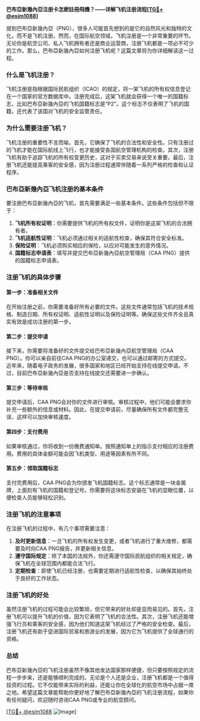 **巴布亞新幾內亞注册卡怎麽註冊飛機？——详解飞机注册流程[[TG💪+ @esim1088](https://t.me/s/esim1088)]**

提到巴布亞新幾內亞（PNG），很多人可能首先想到的是它的自然风光和独特的文化，而不是飞机注册。然而，在国际航空领域，飞机注册是一个非常重要的环节。无论你是航空公司、私人飞机拥有者还是商业运营商，注册飞机都是一项必不可少的工作。那么，巴布亞新幾內亞如何注册飞机呢？这篇文章将为你详细解读这一过程。

### 什么是飞机注册？

飞机注册是指根据国际民航组织（ICAO）的规定，将一架飞机的所有权信息登记在一个国家的官方数据库中。注册完成后，这架飞机就会获得一个唯一的国籍标志，比如巴布亞新幾內亞的飞机国籍标志是“P2”。这个标志不仅表明了飞机的国籍，还代表了该国对飞机的安全监管责任。

### 为什么需要注册飞机？

飞机注册的重要性不言而喻。首先，它确保了飞机的合法性和安全性。只有注册过的飞机才能在国际航线上飞行，也才能接受各国航空管理机构的检查。其次，注册飞机有助于追踪飞机的所有权变更历史，这对于买卖交易来说至关重要。最后，注册飞机还能提高乘客的安全感，因为注册过程通常伴随着一系列严格的检查和认证程序。

### 巴布亞新幾內亞飞机注册的基本条件

要注册巴布亞新幾內亞的飞机，首先需要满足一些基本条件。这些条件包括但不限于：

1. **飞机所有权证明**：你需要提供飞机的所有权文件，证明你是这架飞机的合法拥有者。
2. **飞机适航性证明**：飞机必须通过相关的适航性检查，确保其符合安全标准。
3. **保险证明**：飞机必须购买相应的保险，以应对可能发生的意外情况。
4. **国籍标志申请表**：填写并提交巴布亞新幾內亞航空管理局（CAA PNG）提供的国籍标志申请表。

### 注册飞机的具体步骤

#### 第一步：准备相关文件

在开始注册之前，你需要准备好所有必要的文件。这些文件通常包括飞机的技术规格、制造日期、所有权证明、适航性证明以及保险证明等。确保这些文件齐全且真实有效是成功注册的第一步。

#### 第二步：提交申请

接下来，你需要将准备好的文件提交给巴布亞新幾內亞航空管理局（CAA PNG）。你可以亲自前往CAA PNG的办公室递交，也可以通过邮寄的方式提交。近年来，随着电子政务的发展，很多国家和地区已经开始支持在线提交申请。不过，目前巴布亞新幾內亞是否支持在线提交还需要进一步确认。

#### 第三步：等待审核

提交申请后，CAA PNG会对你的文件进行审核。审核过程中，他们可能会要求你补充一些额外的信息或材料。因此，在提交申请前，尽量确保所有文件都完整无误，这样可以加快审核速度。

#### 第四步：支付费用

如果审核通过，你将收到一份缴费通知单。按照通知单上的指示支付相应的注册费用。费用的具体金额可能会因飞机类型、用途等因素有所不同。

#### 第五步：领取国籍标志

支付完费用后，CAA PNG会为你颁发飞机国籍标志。这个标志通常是一块金属牌，上面刻有飞机的国籍和登记号。你需要将这块标志安装在飞机的显眼位置，以便检查人员能够轻松识别。

### 注册飞机的注意事项

在注册飞机的过程中，有几个事项需要注意：

1. **及时更新信息**：一旦飞机的所有权发生变更，或者飞机进行了重大维修，都需要及时向CAA PNG报告，并更新相关信息。
2. **遵守国际规定**：除了本国的法规外，你还需遵守国际民航组织的相关规定，确保飞机在全球范围内都能合法飞行。
3. **定期检查**：即使飞机已经注册，也需要定期进行适航性检查，以确保其始终处于良好的工作状态。

### 注册飞机的好处

虽然注册飞机的过程可能会比较繁琐，但它带来的好处却是显而易见的。首先，注册飞机可以提升飞机的价值，因为它表明了飞机的合法性。其次，注册飞机还能增强飞行员和乘客的安全感，因为他们知道这架飞机经过了严格的安全检查。最后，注册飞机还有助于促进国际贸易和旅游业的发展，因为它为飞机提供了全球通行的资格。

### 总结

巴布亞新幾內亞的飞机注册虽然不像其他发达国家那样便捷，但只要按照规定的流程一步步来，还是能够顺利完成的。无论是个人还是企业，注册飞机都是一个值得投资的过程。它不仅能带来实际的利益，还能让你在全球化的航空市场中占据一席之地。希望这篇文章能帮助你更好地了解巴布亞新幾內亞的飞机注册流程，如果你有任何疑问，欢迎随时咨询CAA PNG或专业的航空顾问。

[[TG💪+ @esim1088](https://t.me/s/esim1088) ![Image](https://i.postimg.cc/4NQfJmqS/Snipaste-2025-05-13-00-14-12.png)]